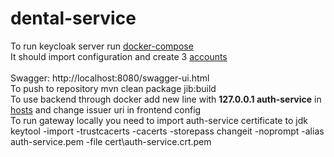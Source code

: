 # dental-service


To run keycloak server run [docker-compose](docker-compose.yml)<br>
It should import configuration and create 3 [accounts](auth-service/ACCOUNTS.md)<br>
<br>
Swagger: http://localhost:8080/swagger-ui.html
<br>
To push to repository mvn clean package jib:build
<br>
To use backend through docker add new line with <strong>127.0.0.1 auth-service</strong> in [hosts](C:\Windows\System32\drivers\etc\hosts) and change issuer uri in frontend config<br>
To run gateway locally you need to import auth-service certificate to jdk<br>
keytool -import -trustcacerts -cacerts -storepass changeit -noprompt -alias auth-service.pem -file cert\auth-service.crt.pem
